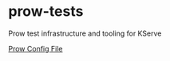 # prow-tests
Prow test infrastructure and tooling for KServe

[Prow Config File](/prow/kustomize/config.yaml)
